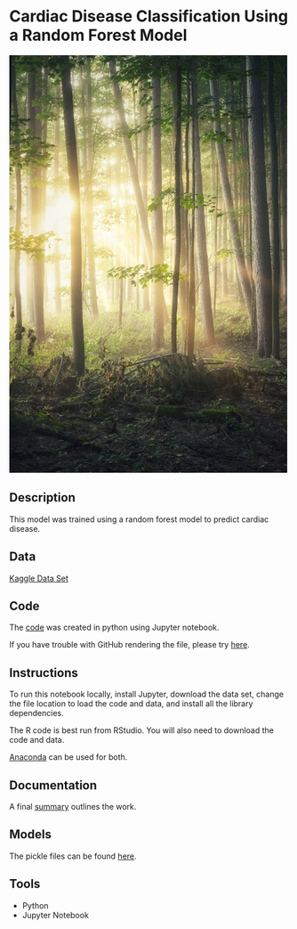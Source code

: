 # Cardiac Disease Classification Using a Random Forest Model

<img src="images/randomforest.jpg" width ="500">

## Description

This model was trained using a random forest model to predict cardiac disease. 

## Data

[Kaggle Data Set](https://www.kaggle.com/sid321axn/heart-statlog-cleveland-hungary-final)

## Code

The [code](code/FinalProject.ipynb) was created in python using Jupyter notebook.

If you have trouble with GitHub rendering the file, please try [here](https://nbviewer.jupyter.org/github/SDLoyd/CardiacRandomForest/blob/master/code/FinalProject.ipynb).

## Instructions

To run this notebook locally, install Jupyter, download the data set, change the file location to load the code and data, and install all the library dependencies.

The R code is best run from RStudio. You will also need to download the code and data.

[Anaconda](https://www.anaconda.com/) can be used for both.

## Documentation

A final [summary](docs/FinalProject.pdf) outlines the work.

## Models

The pickle files can be found [here](pickle).

## Tools 
 
* Python
* Jupyter Notebook
